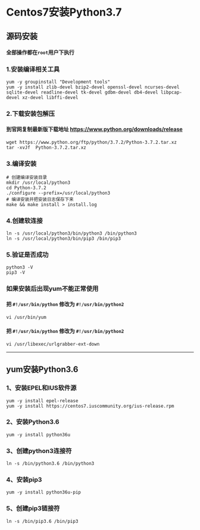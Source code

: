 # Centos7安装Python3.7

## 源码安装
#### 全部操作都在`root`用户下执行
### 1.安装编译相关工具
```shell
yum -y groupinstall "Development tools"
yum -y install zlib-devel bzip2-devel openssl-devel ncurses-devel sqlite-devel readline-devel tk-devel gdbm-devel db4-devel libpcap-devel xz-devel libffi-devel
```
### 2.下载安装包解压
#### 到官网复制最新版下载地址 https://www.python.org/downloads/release
```shell
wget https://www.python.org/ftp/python/3.7.2/Python-3.7.2.tar.xz
tar -xvJf  Python-3.7.2.tar.xz
```
### 3.编译安装
```shell
# 创建编译安装目录
mkdir /usr/local/python3
cd Python-3.7.2
./configure --prefix=/usr/local/python3
# 编译安装并把安装日志保存下来
make && make install > install.log
```
### 4.创建软连接
```shell
ln -s /usr/local/python3/bin/python3 /bin/python3
ln -s /usr/local/python3/bin/pip3 /bin/pip3
```
### 5.验证是否成功
```shell
python3 -V
pip3 -V
```

### 如果安装后出现yum不能正常使用
#### 把 `#!/usr/bin/python` 修改为 `#!/usr/bin/python2` 
```shell
vi /usr/bin/yum 
```
#### 把 `#!/usr/bin/python` 修改为 `#!/usr/bin/python2`
```shell
vi /usr/libexec/urlgrabber-ext-down 
```

--------------------------------------------------------------------


## yum安装Python3.6
### 1、安装EPEL和IUS软件源
```shell
yum -y install epel-release
yum -y install https://centos7.iuscommunity.org/ius-release.rpm
```
### 2、安装Python3.6
```shell
yum -y install python36u
```

### 3、创建python3连接符
```shell
ln -s /bin/python3.6 /bin/python3
```

### 4、安装pip3
```shell
yum -y install python36u-pip
```
### 5、创建pip3链接符
```shell
ln -s /bin/pip3.6 /bin/pip3
```













